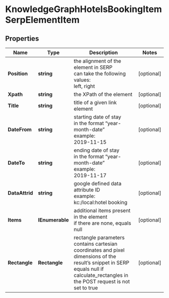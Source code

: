 # KnowledgeGraphHotelsBookingItemSerpElementItem


## Properties

| Name | Type | Description | Notes |
|------------ | ------------- | ------------- | -------------|
**Position** | **string** | the alignment of the element in SERP<br>can take the following values:<br>left, right |[optional]|
**Xpath** | **string** | the XPath of the element |[optional]|
**Title** | **string** | title of a given link element |[optional]|
**DateFrom** | **string** | starting date of stay<br>in the format “year-month-date”<br>example:<br>2019-11-15 |[optional]|
**DateTo** | **string** | ending date of stay<br>in the format “year-month-date”<br>example:<br>2019-11-17 |[optional]|
**DataAttrid** | **string** | google defined data attribute ID<br>example:<br>kc:/local:hotel booking |[optional]|
**Items** | **IEnumerable<KnowledgeGraphHotelsBookingElement>** | additional items present in the element<br>if there are none, equals null |[optional]|
**Rectangle** | **Rectangle** | rectangle parameters<br>contains cartesian coordinates and pixel dimensions of the result’s snippet in SERP<br>equals null if calculate_rectangles in the POST request is not set to true |[optional]|